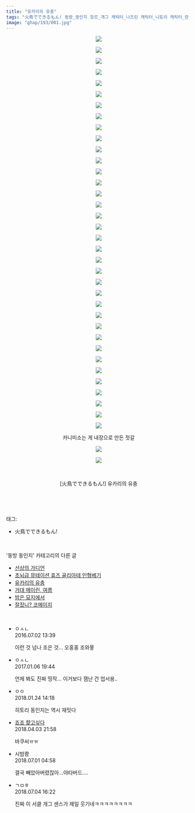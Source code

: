 ```yaml
---
title: "유카리의 유충"
tags: "火鳥でできるもん! 동방_동인지 장르_개그 캐릭터_나즈린 캐릭터_니토리 캐릭터_란 캐릭터_레밀리아 캐릭터_레이무 캐릭터_리리카 캐릭터_린노스케 캐릭터_메이링 캐릭터_모미지 캐릭터_사나에 캐릭터_사쿠야 캐릭터_사토리 캐릭터_쇼우 캐릭터_에이린 캐릭터_오린 캐릭터_요우무 캐릭터_유기 캐릭터_유카 캐릭터_유카리 캐릭터_첸 캐릭터_플랑"
image: "ghap/193/001.jpg"
---
```

<div class="article">
<p style="text-align: center; clear: none; float: none;"><img src="{{ site.nasurl }}/ghap/193/001.jpg"/></p>
<p style="text-align: center; clear: none; float: none;"><img src="{{ site.nasurl }}/ghap/193/002.jpg"/></p>
<p style="text-align: center; clear: none; float: none;"><img src="{{ site.nasurl }}/ghap/193/003.jpg"/></p>
<p style="text-align: center; clear: none; float: none;"><img src="{{ site.nasurl }}/ghap/193/004.jpg"/></p>
<p style="text-align: center; clear: none; float: none;"><img src="{{ site.nasurl }}/ghap/193/005.jpg"/></p>
<p style="text-align: center; clear: none; float: none;"><img src="{{ site.nasurl }}/ghap/193/006.jpg"/></p>
<p style="text-align: center; clear: none; float: none;"><img src="{{ site.nasurl }}/ghap/193/007.jpg"/></p>
<p style="text-align: center; clear: none; float: none;"><img src="{{ site.nasurl }}/ghap/193/008.jpg"/></p>
<p style="text-align: center; clear: none; float: none;"><img src="{{ site.nasurl }}/ghap/193/009.jpg"/></p>
<p style="text-align: center; clear: none; float: none;"><img src="{{ site.nasurl }}/ghap/193/010.jpg"/></p>
<p style="text-align: center; clear: none; float: none;"><img src="{{ site.nasurl }}/ghap/193/011.jpg"/></p>
<p style="text-align: center; clear: none; float: none;"><img src="{{ site.nasurl }}/ghap/193/012.jpg"/></p>
<p style="text-align: center; clear: none; float: none;"><img src="{{ site.nasurl }}/ghap/193/013.jpg"/></p>
<p style="text-align: center; clear: none; float: none;"><img src="{{ site.nasurl }}/ghap/193/014.jpg"/></p>
<p style="text-align: center; clear: none; float: none;"><img src="{{ site.nasurl }}/ghap/193/015.jpg"/></p>
<p style="text-align: center; clear: none; float: none;"><img src="{{ site.nasurl }}/ghap/193/016.jpg"/></p>
<p style="text-align: center; clear: none; float: none;"><img src="{{ site.nasurl }}/ghap/193/017.jpg"/></p>
<p style="text-align: center; clear: none; float: none;"><img src="{{ site.nasurl }}/ghap/193/018.jpg"/></p>
<p style="text-align: center; clear: none; float: none;"><img src="{{ site.nasurl }}/ghap/193/019.jpg"/></p>
<p style="text-align: center; clear: none; float: none;"><img src="{{ site.nasurl }}/ghap/193/020.jpg"/></p>
<p style="text-align: center; clear: none; float: none;"><img src="{{ site.nasurl }}/ghap/193/021.jpg"/></p>
<p style="text-align: center; clear: none; float: none;"><img src="{{ site.nasurl }}/ghap/193/022.jpg"/></p>
<p style="text-align: center; clear: none; float: none;"><img src="{{ site.nasurl }}/ghap/193/023.jpg"/></p>
<p style="text-align: center; clear: none; float: none;"><img src="{{ site.nasurl }}/ghap/193/024.jpg"/></p>
<p style="text-align: center; clear: none; float: none;"><img src="{{ site.nasurl }}/ghap/193/025.jpg"/></p>
<p style="text-align: center; clear: none; float: none;"><img src="{{ site.nasurl }}/ghap/193/026.jpg"/></p>
<p style="text-align: center; clear: none; float: none;"><img src="{{ site.nasurl }}/ghap/193/027.jpg"/></p>
<p style="text-align: center; clear: none; float: none;"><img src="{{ site.nasurl }}/ghap/193/028.jpg"/></p>
<p style="text-align: center; clear: none; float: none;"><img src="{{ site.nasurl }}/ghap/193/029.jpg"/></p>
<p style="text-align: center; clear: none; float: none;"><img src="{{ site.nasurl }}/ghap/193/030.jpg"/></p>
<p style="text-align: center; clear: none; float: none;"><img src="{{ site.nasurl }}/ghap/193/031.jpg"/></p>
<p style="text-align: center; clear: none; float: none;"><img src="{{ site.nasurl }}/ghap/193/032.jpg"/></p>
<p style="text-align: center; clear: none; float: none;"><img src="{{ site.nasurl }}/ghap/193/033.jpg"/></p>
<p style="text-align: center; clear: none; float: none;"><img src="{{ site.nasurl }}/ghap/193/034.jpg"/></p>
<p style="text-align: center; clear: none; float: none;"><img src="{{ site.nasurl }}/ghap/193/035.jpg"/></p>
<p style="text-align: center; clear: none; float: none;"><img src="{{ site.nasurl }}/ghap/193/036.jpg"/></p>
<p style="text-align: center; clear: none; float: none;">카니미소는 게 내장으로 만든 젓갈</p>
<p style="text-align: center; clear: none; float: none;"><img src="{{ site.nasurl }}/ghap/193/037.jpg"/></p>
<p style="text-align: center; clear: none; float: none;"><img src="{{ site.nasurl }}/ghap/193/038.jpg"/></p>
<p style="text-align: center; clear: none; float: none;"><br/></p>
<p style="text-align: center; clear: none; float: none;">[火鳥でできるもん!] 유카리의 유충</p>
<p><br/></p>
</div><br/>
<div class="tagTrail">
<p>태그: </p>
<ul>
<li>火鳥でできるもん!</li>
</ul>
</div><br/>
<div class="another">
<p>'동방 동인지' 카테고리의 다른 글</p>
<ul>
<li><a href="/2016-06-18-ghap_195">선상의 가디언</a></li>
<li><a href="/2016-06-18-ghap_194">초뇌급 뮤테이션 휴즈 골리아테 인형베기</a></li>
<li><a href="/2016-06-18-ghap_193">유카리의 유충</a></li>
<li><a href="/2016-06-18-ghap_192">거대 메이린, 여름</a></li>
<li><a href="/2016-06-18-ghap_191">밤은 묘지에서</a></li>
<li><a href="/2016-06-18-ghap_190">잘잤니? 코메이지</a></li>
</ul>
</div><br/>
<div class="cb_module cb_fluid">
<div class="cb_wrt cb_profile">
<div class="comment">
<ul>
<li class="cb_thumb_off" id="comment14745802">
<div class="cb_comment_area">
<div class="cb_info_area">
<div class="cb_section">
<span class="cb_nick_name">ㅇㅅㄴ</span>
</div>
<div class="cb_section">
<span class="cb_date">2016.07.02 13:39 </span>
</div>
</div>
<div class="cb_dsc_comment">
<p class="cb_dsc">
											이런 것 넘나 조은 것... 오홍홍 조와욯
										</p>
</div>
</div></li>
<li class="cb_thumb_off" id="comment14884694">
<div class="cb_comment_area">
<div class="cb_info_area">
<div class="cb_section">
<span class="cb_nick_name">ㅇㅅㄴ</span>
</div>
<div class="cb_section">
<span class="cb_date">2017.01.06 19:44 </span>
</div>
</div>
<div class="cb_dsc_comment">
<p class="cb_dsc">
											언제 봐도 진짜 띵작... 이거보다 잼난 건 업서용.. 
										</p>
</div>
</div></li>
<li class="cb_thumb_off" id="comment15181835">
<div class="cb_comment_area">
<div class="cb_info_area">
<div class="cb_section">
<span class="cb_nick_name">ㅇㅇ</span>
</div>
<div class="cb_section">
<span class="cb_date">2018.01.24 14:18 </span>
</div>
</div>
<div class="cb_dsc_comment">
<p class="cb_dsc">
											히토리 동인지는 역시 재밋다
										</p>
</div>
</div></li>
<li class="cb_thumb_off" id="comment15232663">
<div class="cb_comment_area">
<div class="cb_info_area">
<div class="cb_section">
<span class="cb_nick_name"> <a href="http://aaa" onclick="return openLinkInNewWindow(this)">죠죠 햝고싶다</a></span>
</div>
<div class="cb_section">
<span class="cb_date">2018.04.03 21:58 </span>
</div>
</div>
<div class="cb_dsc_comment">
<p class="cb_dsc">
											바쿠씨ㅠㅠ
										</p>
</div>
</div></li>
<li class="cb_thumb_off" id="comment15279160">
<div class="cb_comment_area">
<div class="cb_info_area">
<div class="cb_section">
<span class="cb_nick_name">시밤쾅</span>
</div>
<div class="cb_section">
<span class="cb_date">2018.07.01 04:58 </span>
</div>
</div>
<div class="cb_dsc_comment">
<p class="cb_dsc">
											결국 빼았아버렸잖아...야타버드....
										</p>
</div>
</div></li>
<li class="cb_thumb_off" id="comment15280592">
<div class="cb_comment_area">
<div class="cb_info_area">
<div class="cb_section">
<span class="cb_nick_name">ㄱㅁㅎ</span>
</div>
<div class="cb_section">
<span class="cb_date">2018.07.04 16:22 </span>
</div>
</div>
<div class="cb_dsc_comment">
<p class="cb_dsc">
											진짜 이 서클 개그 센스가 제일 웃기네ㅋㅋㅋㅋㅋㅋㅋㅋ
										</p>
</div>
</div></li>
</ul>
</div>
</div><!-- commentList close -->
</div><br/>
